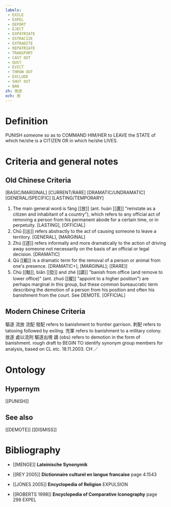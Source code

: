 ```yaml
---
labels: 
 - EXILE
 - EXPEL
 - DEPORT
 - EJECT
 - EXPATRIATE
 - OSTRACIZE
 - EXTRADITE
 - REPATRIATE
 - TRANSPORT
 - CAST OUT
 - OUST
 - EVICT
 - THROW OUT
 - EXCLUDE
 - SHUT OUT
 - BAN
zh: 放逐
och: 放
---
```


# Definition
PUNISH someone so as to COMMAND HIM/HER to LEAVE the STATE of which he/she is a CITIZEN OR in which he/she LIVES.
# Criteria and general notes
## Old Chinese Criteria
[BASIC/MARGINAL]
[CURRENT/RARE]
[DRAMATIC/UNDRAMATIC]
[GENERAL/SPECIFIC]
[LASTING/TEMPORARY]
1. The main general word is fàng [[放]] (ant. huán [[還]] "reinstate as a citizen and inhabitant of a country"), which refers to any official act of removing a person from his permanent abode for a certain time, or in perpetuity.
[LASTING], [OFFICIAL]
2. Chū [[出]] refers abstractly to the act of causing someone to leave a territory.
[GENERAL], [MARGINAL]
3. Zhú [[逐]] refers informally and more dramatically to the action of driving away someone not necessarily on the basis of an official or legal decision.
[DRAMATIC]
4. Qū [[軀]] is a dramatic term for the removal of a person or animal from one's presence.
[DRAMATIC+], [MARGINAL]; [[RARE]]
5. Chù [[黜]], biǎn [[貶]] and zhé [[謫]] "banish from office (and remove to lower office)" (ant. zhuó [[擢]] "appoint to a higher position") are perhaps marginal in this group, but these common bureaucratic term describing the demotion of a person from his position and often his banishment from the court. See DEMOTE.
[OFFICIAL]
## Modern Chinese Criteria
驅逐
流放
流配
發配 refers to banishment to frontier garrison.
刺配 refers to tatooing followed by exiling.
充軍 refers to banishment to a military colony.
放逐
處以流刑
驅逐出境
謫 (obs) refers to demotion in the form of banishment.
rough draft to BEGIN TO identify synonym group members for analysis, based on CL etc. 18.11.2003. CH ／
# Ontology

## Hypernym
[[PUNISH]]
## See also
[[DEMOTE]]
[[DISMISS]]
# Bibliography
- [[MENGE]]
**Lateinische Synonymik** 

- [[REY 2005]]
**Dictionnaire culturel en langue francaise** page 4.1543

- [[JONES 2005]]
**Encyclopedia of Religion** 
EXPULSION
- [[ROBERTS 1998]]
**Encyclopedia of Comparative Iconography** page 299
EXPEL